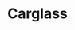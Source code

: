 ---
title: "Carglass"
url: /madrid/carglass-calle-de-embajadores/
shop: reparación de automóviles
---